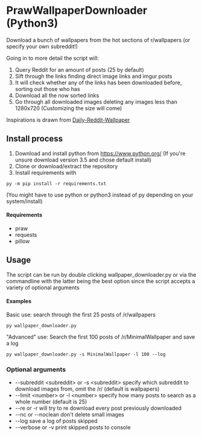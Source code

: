 # PrawWallpaperDownloader (Python3)

Download a bunch of wallpapers from the hot sections of r/wallpapers (or specify your own subreddit!)

Going in to more detail the script will:
1. Query Reddit for an amount of posts (25 by default)
2. Sift through the links finding direct image links and imgur posts
3. It will check whether any of the links has been downloaded before, sorting out those who has 
4. Download all the now sorted links
5. Go through all downloaded images deleting any images less than 1280x720 (Customizing the size will come)


Inspirations is drawn from [Daily-Reddit-Wallpaper](https://github.com/ssimunic/Daily-Reddit-Wallpaper)

## Install process
1. Download and install python from https://www.python.org/ (If you're unsure download version 3.5 and chose default install)
2. Clone or download/extract the repository
3. Install requirements with
```
py -m pip install -r requirements.txt
```
(You might have to use python or python3 instead of py depending on your system/install)

#### Requirements
* praw
* requests
* pillow

## Usage
The script can be run by double clicking wallpaper_downloader.py or via the commandline with the latter being the best option since the script accepts a variety of optional arguments

#### Examples
Basic use: search through the first 25 posts of /r/wallpapers
```
py wallpaper_downloader.py
```
"Advanced" use: Search the first 100 posts of /r/MinimalWallpaper and save a log
```
py wallpaper_downloader.py -s MinimalWallpaper -l 100 --log
```

### Optional arguments
* --subreddit \<subreddit> or -s \<subreddit> specify which subreddit to download images from, omit the /r/ (default is wallpapers)
* --limit \<number> or -l \<number> specify how many posts to search as a whole number (default is 25)
* --re or -r will try to re download every post previously downloaded
* --nc or --noclean don't delete small images
* --log save a log of posts skipped
* --verbose or -v print skipped posts to console
